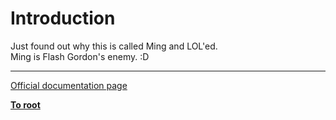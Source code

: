 # Introduction



Just found out why this is called Ming and LOL&apos;ed.<br>Ming is Flash Gordon&apos;s enemy. :D  

---

[Official documentation page](https://www.php.net/manual/en/intro.ming.php)

**[To root](/README.md)**
